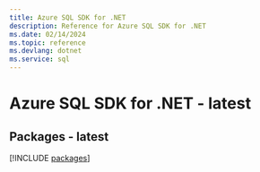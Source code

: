 ```yaml
---
title: Azure SQL SDK for .NET
description: Reference for Azure SQL SDK for .NET
ms.date: 02/14/2024
ms.topic: reference
ms.devlang: dotnet
ms.service: sql
---
```

# Azure SQL SDK for .NET - latest
## Packages - latest
[!INCLUDE [packages](sql-index.md)]